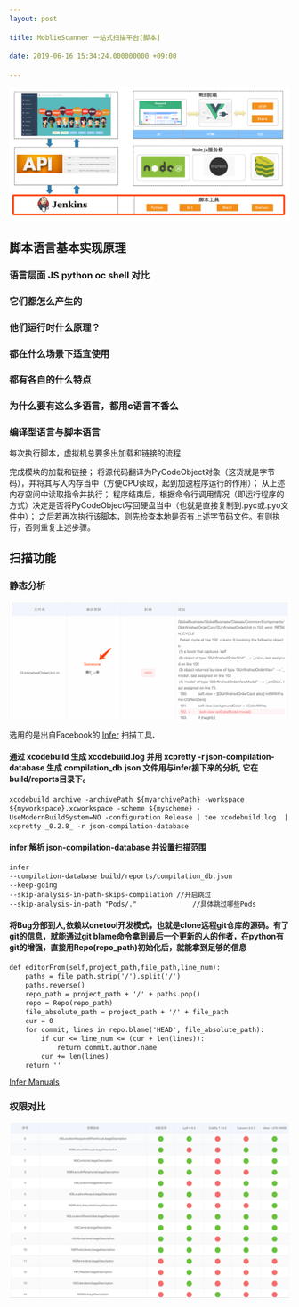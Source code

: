 ```yaml
---
layout: post

title: MoblieScanner 一站式扫描平台[脚本]

date: 2019-06-16 15:34:24.000000000 +09:00

---
```


![1](/assets/mobilescanner/mobilescanner_jenkins.png)

## 脚本语言基本实现原理
### 语言层面 JS python oc shell 对比
### 它们都怎么产生的
### 他们运行时什么原理？
### 都在什么场景下适宜使用
### 都有各自的什么特点
### 为什么要有这么多语言，都用c语言不香么

### 编译型语言与脚本语言 
每次执行脚本，虚拟机总要多出加载和链接的流程

完成模块的加载和链接；
将源代码翻译为PyCodeObject对象（这货就是字节码），并将其写入内存当中（方便CPU读取，起到加速程序运行的作用）；
从上述内存空间中读取指令并执行；
程序结束后，根据命令行调用情况（即运行程序的方式）决定是否将PyCodeObject写回硬盘当中（也就是直接复制到.pyc或.pyo文件中）；
之后若再次执行该脚本，则先检查本地是否有上述字节码文件。有则执行，否则重复上述步骤。



## 扫描功能

### 静态分析

![1](/assets/mobilescanner/someone.png)

选用的是出自Facebook的 [Infer](https://fbinfer.com) 扫描工具、

#### 通过 xcodebuild 生成 xcodebuild.log 并用 xcpretty -r json-compilation-database 生成 compilation_db.json 文件用与infer接下来的分析, 它在build/reports目录下。

```
xcodebuild archive -archivePath ${myarchivePath} -workspace ${myworkspace}.xcworkspace -scheme ${myscheme} -UseModernBuildSystem=NO -configuration Release | tee xcodebuild.log  | xcpretty _0.2.8_ -r json-compilation-database
```

#### infer 解析 json-compilation-database 并设置扫描范围

```
infer 
--compilation-database build/reports/compilation_db.json 
--keep-going 								
--skip-analysis-in-path-skips-compilation //开启跳过
--skip-analysis-in-path "Pods/."		      //具体跳过哪些Pods
```

#### 将Bug分部到人,依赖以onetool开发模式，也就是clone远程git仓库的源码。有了git的信息，就能通过git blame命令拿到最后一个更新的人的作者，在python有git的增强，直接用Repo(repo_path)初始化后，就能拿到足够的信息

```
def editorFrom(self,project_path,file_path,line_num):
	paths = file_path.strip('/').split('/')
	paths.reverse()
	repo_path = project_path + '/' + paths.pop()
	repo = Repo(repo_path)
	file_absolute_path = project_path + '/' + file_path
	cur = 0
	for commit, lines in repo.blame('HEAD', file_absolute_path):
		if cur <= line_num <= (cur + len(lines)):
			return commit.author.name
		cur += len(lines)
	return ''
```

[Infer Manuals](https://fbinfer.com/docs/man-pages.html)
 

### 权限对比

![1](/assets/mobilescanner/quanxianduibi.png)




